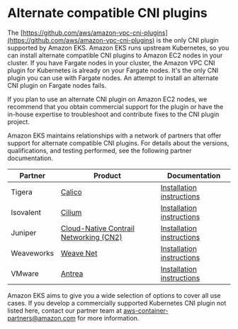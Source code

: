# Alternate compatible CNI plugins<a name="alternate-cni-plugins"></a>

The [https://github.com/aws/amazon-vpc-cni-plugins](https://github.com/aws/amazon-vpc-cni-plugins) is the only CNI plugin supported by Amazon EKS\. Amazon EKS runs upstream Kubernetes, so you can install alternate compatible CNI plugins to Amazon EC2 nodes in your cluster\. If you have Fargate nodes in your cluster, the Amazon VPC CNI plugin for Kubernetes is already on your Fargate nodes\. It's the only CNI plugin you can use with Fargate nodes\. An attempt to install an alternate CNI plugin on Fargate nodes fails\.

If you plan to use an alternate CNI plugin on Amazon EC2 nodes, we recommend that you obtain commercial support for the plugin or have the in\-house expertise to troubleshoot and contribute fixes to the CNI plugin project\. 

Amazon EKS maintains relationships with a network of partners that offer support for alternate compatible CNI plugins\. For details about the versions, qualifications, and testing performed, see the following partner documentation\.


| Partner | Product | Documentation | 
| --- | --- | --- | 
| Tigera | [Calico](https://www.tigera.io/partners/aws/) | [Installation instructions](https://docs.projectcalico.org/getting-started/kubernetes/managed-public-cloud/eks) | 
| Isovalent | [Cilium](https://cilium.io) | [Installation instructions](https://docs.cilium.io/en/stable/gettingstarted/k8s-install-default/) | 
| Juniper | [Cloud\-Native Contrail Networking \(CN2\)](https://www.juniper.net/us/en/products/sdn-and-orchestration/contrail/cloud-native-contrail-networking.html) | [Installation instructions](https://www.juniper.net/documentation/us/en/software/cn-cloud-native23.2/cn-cloud-native-eks-install-and-lcm/index.html) | 
| Weaveworks | [Weave Net](https://www.weave.works/contact/) | [Installation instructions](https://www.weave.works/docs/net/latest/kubernetes/kube-addon/#-installing-on-eks) | 
| VMware | [Antrea](https://antrea.io/) | [Installation instructions](https://antrea.io/docs/main/docs/eks-installation) | 

Amazon EKS aims to give you a wide selection of options to cover all use cases\. If you develop a commercially supported Kubernetes CNI plugin not listed here, contact our partner team at [aws\-container\-partners@amazon\.com](mailto:aws-container-partners@amazon.com) for more information\.